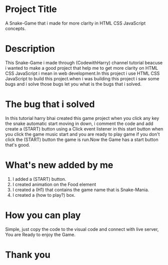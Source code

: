 
# Project Title

A Snake-Game that i made for more clarity in  HTML CSS JavaScript concepts.

# Description

This Snake-Game i made through (CodewithHarry) channel tutorial beacuse i wanted to make a good project that help me to get more clarity on HTML CSS JavaScript i mean in web development.In this project i use HTML CSS JavaScript to build this project.when i was building this project i saw some bugs and i solve those bugs let you what is the bugs that i solved.

# The bug that i solved 
In this tutorial harry bhai created this game project when you click any key the snake automatic start moving in down, i comment the code and add create a  (START) button using a Click event listener in this start button when you click the game music start and you are ready to play game if you don't click the (START) button the game is run.Now the Game has a start button that's good.

# What's new added by me 
1. I added a (START) button.
2. I created animation on the Food element
3. I created a (H1) that contains the game name that is Snake-Mania.
4. I created a (how to play?) box.

# How you can play 
Simple, just copy the code to the visual code and connect with live server, You are Ready to enjoy the Game.
# Thank you

